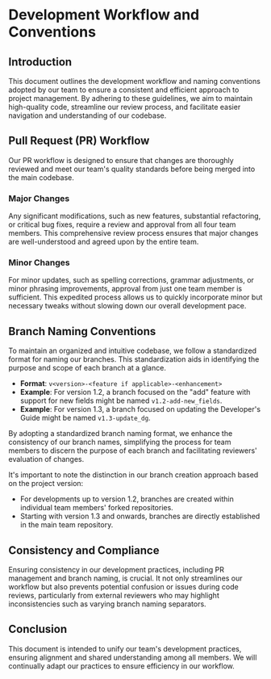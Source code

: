# Development Workflow and Conventions

## Introduction
This document outlines the development workflow and naming conventions adopted by our team to ensure a consistent and efficient approach to project management. By adhering to these guidelines, we aim to maintain high-quality code, streamline our review process, and facilitate easier navigation and understanding of our codebase.

## Pull Request (PR) Workflow
Our PR workflow is designed to ensure that changes are thoroughly reviewed and meet our team's quality standards before being merged into the main codebase.

### Major Changes
Any significant modifications, such as new features, substantial refactoring, or critical bug fixes, require a review and approval from all four team members. This comprehensive review process ensures that major changes are well-understood and agreed upon by the entire team.

### Minor Changes
For minor updates, such as spelling corrections, grammar adjustments, or minor phrasing improvements, approval from just one team member is sufficient. This expedited process allows us to quickly incorporate minor but necessary tweaks without slowing down our overall development pace.

## Branch Naming Conventions
To maintain an organized and intuitive codebase, we follow a standardized format for naming our branches. This standardization aids in identifying the purpose and scope of each branch at a glance.

- **Format**: `v<version>-<feature if applicable>-<enhancement>`
- **Example**: For version 1.2, a branch focused on the "add" feature with support for new fields might be named `v1.2-add-new_fields`.
- **Example**: For version 1.3, a branch focused on updating the Developer's Guide might be named `v1.3-update_dg`.

By adopting a standardized branch naming format, we enhance the consistency of our branch names, simplifying the process for team members to discern the purpose of each branch and facilitating reviewers' evaluation of changes.

It's important to note the distinction in our branch creation approach based on the project version:

- For developments up to version 1.2, branches are created within individual team members' forked repositories.
- Starting with version 1.3 and onwards, branches are directly established in the main team repository.

## Consistency and Compliance
Ensuring consistency in our development practices, including PR management and branch naming, is crucial. It not only streamlines our workflow but also prevents potential confusion or issues during code reviews, particularly from external reviewers who may highlight inconsistencies such as varying branch naming separators.

## Conclusion
This document is intended to unify our team's development practices, ensuring alignment and shared understanding among all members. We will continually adapt our practices to ensure efficiency in our workflow.
